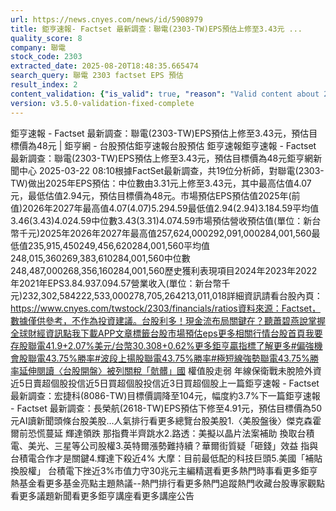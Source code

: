 ```yaml
---
url: https://news.cnyes.com/news/id/5908979
title: 鉅亨速報- Factset 最新調查：聯電(2303-TW)EPS預估上修至3.43元 ...
quality_score: 8
company: 聯電
stock_code: 2303
extracted_date: 2025-08-20T18:48:35.665474
search_query: 聯電 2303 factset EPS 預估
result_index: 2
content_validation: {"is_valid": true, "reason": "Valid content about 2303"}
version: v3.5.0-validation-fixed-complete
---
```


鉅亨速報 - Factset 最新調查：聯電(2303-TW)EPS預估上修至3.43元，預估目標價為48元 | 鉅亨網 - 台股預估‌‌鉅亨速報台股預估 鉅亨速報鉅亨速報 - Factset 最新調查：聯電(2303-TW)EPS預估上修至3.43元，預估目標價為48元鉅亨網新聞中心 2025-03-22 08:10‌根據FactSet最新調查，共19位分析師，對聯電(2303-TW)做出2025年EPS預估：中位數由3.31元上修至3.43元，其中最高估值4.07元，最低估值2.94元，預估目標價為48元。市場預估EPS預估值2025年(前值)2026年2027年最高值4.07(4.07)5.294.59最低值2.94(2.94)3.184.59平均值3.46(3.43)4.024.59中位數3.43(3.31)4.074.59市場預估營收‌預估值(單位：新台幣千元)2025年2026年2027年最高值257,624,000292,091,000284,001,560最低值235,915,450249,456,620284,001,560平均值248,015,360269,383,610284,001,560中位數248,487,000268,356,160284,001,560歷史獲利表現項目2024年2023年2022年2021年EPS3.84.937.094.57營業收入(單位：新台幣千元)232,302,584222,533,000278,705,264213,011,018詳細資訊請看台股內頁：https://www.cnyes.com/twstock/2303/financials/ratios資料來源：Factset，數據僅供參考，不作為投資建議。台股利多！現金流布局關鍵在？聽蕭碧燕說掌握全球財經資訊點我下載APP文章標籤台股市場預估eps更多相關行情台股首頁我要存股聯電41.9+2.07%美元/台幣30.308+0.62%更多鉅亨贏指標了解更多#偏強機會股聯電43.75%勝率#波段上揚股聯電43.75%勝率#極短線強勢聯電43.75%勝率延伸閱讀〈台股開盤〉被列關稅「骯髒」國 權值股走弱 年線保衛戰未脫險外資近5日賣超個股投信近5日買超個股投信近3日買超個股‌上一篇鉅亨速報 - Factset 最新調查：宏捷科(8086-TW)目標價調降至104元，幅度約3.7%下一篇鉅亨速報 - Factset 最新調查：長榮航(2618-TW)EPS預估下修至4.91元，預估目標價為50元‌‌AI讀新聞頭條台股美股...人氣排行看更多總覽台股美股1.〈美股盤後〉傑克森霍爾前恐慌蔓延 輝達領跌 那指費半齊跳水2.路透：美擬以晶片法案補助 換取台積電、美光、三星等公司股權3.英特爾漲勢難持續？華爾街質疑「砸錢」效益 指與台積電合作才是關鍵4.輝達下殺近4% 大摩：目前最低配的科技巨頭5.美國「補貼換股權」 台積電下挫近3%市值力守30兆元‌主編精選看更多‌熱門時事看更多‌‌‌‌‌‌‌‌‌‌‌‌‌‌‌‌‌鉅亨熱基金看更多基金亮點主題熱議‌‌‌‌--‌‌‌‌熱門排行看更多熱門追蹤熱門收藏‌‌‌‌‌‌‌‌‌台股專家觀點看更多議題新聞看更多鉅亨講座看更多講座公告‌‌‌‌‌‌‌‌